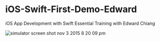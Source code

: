 # iOS-Swift-First-Demo-Edward
iOS App Development with Swift Essential Training with Edward Chiang

![simulator screen shot nov 3 2015 8 20 09 pm](https://cloud.githubusercontent.com/assets/414554/10907888/c216df52-8268-11e5-9d0b-afc0865d78aa.png)
